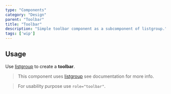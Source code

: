 ```yaml
---
type: "Components"
category: "Design"
parent: "Toolbar"
title: "Toolbar"
description: "Simple toolbar component as a subcomponent of listgroup."
tags: ['wip']
---
```


## Usage

Use [listgroup](/components/list-group) to create a **toolbar**.

> This component uses [listgroup](/components/list-group) see documentation for more info.

> For usability purpose use `role="toolbar"`.

<demo>
  <demoinline src="demos/components/toolbar/usage">
  </demoinline>
</demo>

